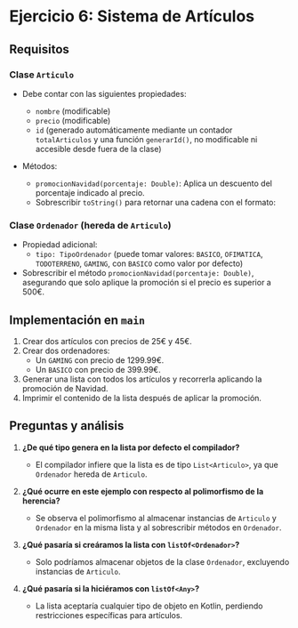 # Ejercicio 6: Sistema de Artículos

## Requisitos

### Clase `Articulo`
- Debe contar con las siguientes propiedades:
  - `nombre` (modificable)
  - `precio` (modificable)
  - `id` (generado automáticamente mediante un contador `totalArticulos` y una función `generarId()`, no modificable ni accesible desde fuera de la clase)

- Métodos:
  - `promocionNavidad(porcentaje: Double)`: Aplica un descuento del porcentaje indicado al precio.
  - Sobrescribir `toString()` para retornar una cadena con el formato:

### Clase `Ordenador` (hereda de `Articulo`)
- Propiedad adicional:
  - `tipo: TipoOrdenador` (puede tomar valores: `BASICO`, `OFIMATICA`, `TODOTERRENO`, `GAMING`, con `BASICO` como valor por defecto)
- Sobrescribir el método `promocionNavidad(porcentaje: Double)`, asegurando que solo aplique la promoción si el precio es superior a 500€.

## Implementación en `main`
1. Crear dos artículos con precios de 25€ y 45€.
2. Crear dos ordenadores:
   - Un `GAMING` con precio de 1299.99€.
   - Un `BASICO` con precio de 399.99€.
3. Generar una lista con todos los artículos y recorrerla aplicando la promoción de Navidad.
4. Imprimir el contenido de la lista después de aplicar la promoción.

## Preguntas y análisis
1. **¿De qué tipo genera en la lista por defecto el compilador?**
   - El compilador infiere que la lista es de tipo `List<Articulo>`, ya que `Ordenador` hereda de `Articulo`.

2. **¿Qué ocurre en este ejemplo con respecto al polimorfismo de la herencia?**
   - Se observa el polimorfismo al almacenar instancias de `Articulo` y `Ordenador` en la misma lista y al sobrescribir métodos en `Ordenador`.

3. **¿Qué pasaría si creáramos la lista con `listOf<Ordenador>`?**
   - Solo podríamos almacenar objetos de la clase `Ordenador`, excluyendo instancias de `Articulo`.

4. **¿Qué pasaría si la hiciéramos con `listOf<Any>`?**
   - La lista aceptaría cualquier tipo de objeto en Kotlin, perdiendo restricciones específicas para artículos.

